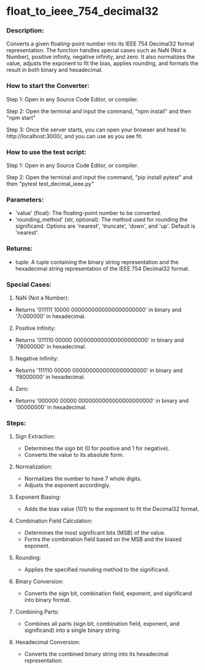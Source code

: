 
# float_to_ieee_754_decimal32

### Description:
  Converts a given floating-point number into its IEEE 754 Decimal32 format representation. 
  The function handles special cases such as NaN (Not a Number), positive infinity, negative infinity, and zero. 
  It also normalizes the value, adjusts the exponent to fit the bias, applies rounding, and formats the result in both binary and hexadecimal.

### How to start the Converter:
  Step 1: 
  Open in any Source Code Editor, or compiler.

  Step 2: 
  Open the terminal and input the command, "npm install" and then "npm start"

  Step 3:
  Once the server starts, you can open your browser and head to http://localhost:3000/, and you can use as you see fit.

### How to use the test script:
  Step 1: 
  Open in any Source Code Editor, or compiler.

  Step 2: 
  Open the terminal and input the command, "pip install pytest" and then "pytest test_decimal_ieee.py"

### Parameters:
  - 'value' (float): The floating-point number to be converted.
  - 'rounding_method' (str, optional): The method used for rounding the significand. Options are 'nearest', 'truncate', 'down', and 'up'. Default is 'nearest'.
    
### Returns:
  - tuple: A tuple containing the binary string representation and the hexadecimal string representation of the IEEE 754 Decimal32 format.
  
### Special Cases:
1. NaN (Not a Number):
  - Returns '011111 10000 0000000000000000000000' in binary and '7c000000' in hexadecimal.
2. Positive Infinity:
  - Returns '011110 00000 0000000000000000000000' in binary and '78000000' in hexadecimal.
3. Negative Infinity:
  - Returns '111110 00000 0000000000000000000000' in binary and 'f8000000' in hexadecimal.
4. Zero:
  - Returns '000000 00000 0000000000000000000000' in binary and '00000000' in hexadecimal.
    
### Steps:
1. Sign Extraction:
    - Determines the sign bit (0 for positive and 1 for negative).
    - Converts the value to its absolute form.

2. Normalization:
    - Normalizes the number to have 7 whole digits.
    - Adjusts the exponent accordingly.
    
3. Exponent Biasing:
     - Adds the bias value (101) to the exponent to fit the Decimal32 format.
    
4. Combination Field Calculation:
    - Determines the most significant bits (MSB) of the value.
     - Forms the combination field based on the MSB and the biased exponent.
    
5. Rounding:
    - Applies the specified rounding method to the significand.
    
6. Binary Conversion:
    - Converts the sign bit, combination field, exponent, and significand into binary format.

7. Combining Parts:
    - Combines all parts (sign bit, combination field, exponent, and significand) into a single binary string.

8. Hexadecimal Conversion:
    - Converts the combined binary string into its hexadecimal representation.
